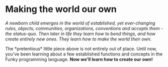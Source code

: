 # Making the world our own

_A newborn child emerges in the world of established, yet ever-changing rules, objects, communities, organizations, conventions and accepts them - the status-quo. Then later in life they learn how to bend things, and how create entirely new ones. They learn how to make the world their own._

The \*pretentious\* little piece above is not entirely out of place. Until now, you've been learning about a few established functions and concepts in the Funky programming language. **Now we'll learn how to create our own!**
